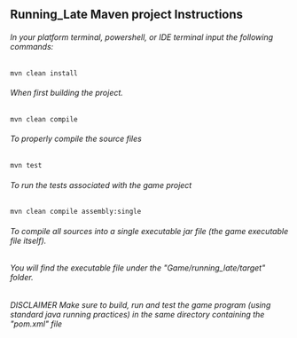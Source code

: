 ## Running_Late Maven project Instructions

###### In your platform terminal, powershell, or IDE terminal input the following commands:

```
mvn clean install
 ```
###### When first building the project.
```
mvn clean compile
```

###### To properly compile the source files

```
mvn test
```

###### To run the tests associated with the game project 

```
mvn clean compile assembly:single 
```

###### To compile all sources into a single executable jar file (the game executable file itself).
###### You will find the executable file under the "Game/running_late/target" folder.

###### DISCLAIMER Make sure to build, run and test the game program (using standard java running practices) in the same directory containing the "pom.xml" file
